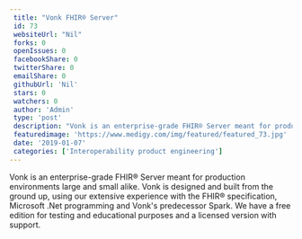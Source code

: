 ```yaml
--- 
 title: "Vonk FHIR® Server" 
 id: 73  
 websiteUrl: "Nil" 
 forks: 0 
 openIssues: 0  
 facebookShare: 0  
 twitterShare: 0  
 emailShare: 0  
 githubUrl: 'Nil'
 stars: 0 
 watchers: 0 
 author: 'Admin' 
 type: 'post' 
 description: "Vonk is an enterprise-grade FHIR® Server meant for production environments large and small alike Vonk is designed and built from the ground up using o"
 featuredimage: 'https://www.medigy.com/img/featured/featured_73.jpg' 
 date: '2019-01-07'
 categories: ['Interoperability product engineering']
---
```

Vonk is an enterprise-grade FHIR® Server meant for production environments large and small alike. Vonk is designed and built from the ground up, using our extensive experience with the FHIR® specification, Microsoft .Net programming and Vonk's predecessor Spark. We have a free edition for testing and educational purposes and a licensed version with support.